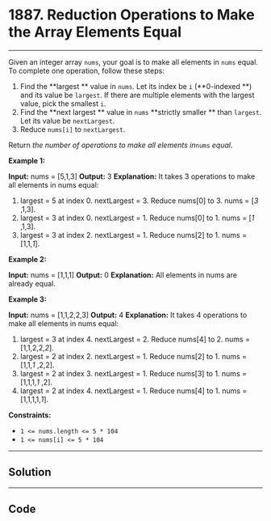 # 1887. Reduction Operations to Make the Array Elements Equal

---

Given an integer array `nums`, your goal is to make all elements in `nums` equal. To complete one operation, follow these steps:

  1. Find the **largest ** value in `nums`. Let its index be `i` (**0-indexed **) and its value be `largest`. If there are multiple elements with the largest value, pick the smallest `i`.
  2. Find the **next largest ** value in `nums` **strictly smaller ** than `largest`. Let its value be `nextLargest`.
  3. Reduce `nums[i]` to `nextLargest`.



Return _the number of operations to make all elements in_`nums` _equal_.

 

**Example 1:**


**Input:** nums = [5,1,3]
**Output:** 3
**Explanation:**  It takes 3 operations to make all elements in nums equal:
1. largest = 5 at index 0. nextLargest = 3. Reduce nums[0] to 3. nums = [_3_ ,1,3].
2. largest = 3 at index 0. nextLargest = 1. Reduce nums[0] to 1. nums = [_1_ ,1,3].
3. largest = 3 at index 2. nextLargest = 1. Reduce nums[2] to 1. nums = [1,1,_1_].


**Example 2:**


**Input:** nums = [1,1,1]
**Output:** 0
**Explanation:**  All elements in nums are already equal.


**Example 3:**


**Input:** nums = [1,1,2,2,3]
**Output:** 4
**Explanation:**  It takes 4 operations to make all elements in nums equal:
1. largest = 3 at index 4. nextLargest = 2. Reduce nums[4] to 2. nums = [1,1,2,2,_2_].
2. largest = 2 at index 2. nextLargest = 1. Reduce nums[2] to 1. nums = [1,1,_1_ ,2,2].
3. largest = 2 at index 3. nextLargest = 1. Reduce nums[3] to 1. nums = [1,1,1,_1_ ,2].
4. largest = 2 at index 4. nextLargest = 1. Reduce nums[4] to 1. nums = [1,1,1,1,_1_].


 

**Constraints:**

  * `1 <= nums.length <= 5 * 104`
  * `1 <= nums[i] <= 5 * 104`

---

## Solution



---

## Code
```python


```